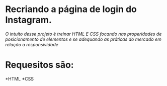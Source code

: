  # Recriando a página de login do Instagram.
 
 _O_   _intuito_  _desse_ _projeto_  _è_ _treinar_ _HTML_ _E_ _CSS_ _focando_  _nas_ _properidades_ _de_ _posicionamento_ _de_ _elementos_ _e_ _se_ _adequando_ _as_ _práticas_ _do_ _mercado_ _em_ _relação_ _a_ _responsividade_
 
 # Requesitos são:
 *HTML
 *CSS 
